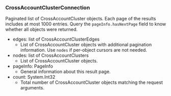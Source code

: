 ### CrossAccountClusterConnection
Paginated list of CrossAccountCluster objects. Each page of the results includes at most 1000 entries. Query the `pageInfo.hasNextPage` field to know whether all objects were returned.

- edges: list of CrossAccountClusterEdges
  - List of CrossAccountCluster objects with additional pagination information. Use `nodes` if per-object cursors are not needed.
- nodes: list of CrossAccountClusters
  - List of CrossAccountCluster objects.
- pageInfo: PageInfo
  - General information about this result page.
- count: System.Int32
  - Total number of CrossAccountCluster objects matching the request arguments.
